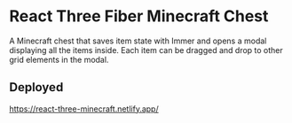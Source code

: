 # React Three Fiber Minecraft Chest

A Minecraft chest that saves item state with Immer and opens a modal displaying all the items inside. Each item can be dragged and drop to other grid elements in the modal.

## Deployed
https://react-three-minecraft.netlify.app/
